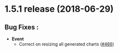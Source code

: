# 1.5.1 release (2018-06-29)

## Bug Fixes :

- **Event**
	- Correct on resizing all generated charts ([#466](https://github.com/naver/billboard.js/issues/466))
